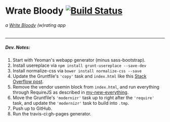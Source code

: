 # Wrate Bloody [![Build Status](https://travis-ci.org/mysterycommand/wrateblody.app.png?branch=master)](https://travis-ci.org/mysterycommand/wrateblody.app)
###### a [Write Bloody](http://writebloody.com/) (w)rating app

---

##### Dev. Notes:
1. Start with Yeoman's webapp generator (minus sass-bootstrap).
2. Install usereplace via `npm install grunt-usereplace --save-dev`
3. Install normalize-css via `bower install normalize-css --save`
4. Update the Gruntfile's `'copy'` task and `index.html` like this [Stack Overflow post](http://stackoverflow.com/questions/18785984/grunt-include-bower-components-in-usemin-block).
5. Remove the vendor usemin block from `index.html`, and run everything through RequireJS as described in [my-new-everything](https://github.com/mysterycommand/my-new-everything).
6. Move the Gruntfile's `'modernizr'` task up to right after the `'require'` task, and update the `'modernizr'` task to build into `.tmp`.
7. Push up to GitHub.
8. Run the travis-ci:gh-pages generator.

